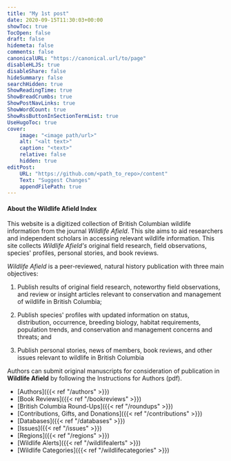 ```yaml
---
title: "My 1st post"
date: 2020-09-15T11:30:03+00:00
showToc: true
TocOpen: false
draft: false
hidemeta: false
comments: false
canonicalURL: "https://canonical.url/to/page"
disableHLJS: true 
disableShare: false
hideSummary: false
searchHidden: true
ShowReadingTime: true
ShowBreadCrumbs: true
ShowPostNavLinks: true
ShowWordCount: true
ShowRssButtonInSectionTermList: true
UseHugoToc: true
cover:
    image: "<image path/url>" 
    alt: "<alt text>" 
    caption: "<text>" 
    relative: false
    hidden: true
editPost:
    URL: "https://github.com/<path_to_repo>/content"
    Text: "Suggest Changes" 
    appendFilePath: true 
---
```


#### About the Wildlife Afield Index
This website is a digitized collection of British Columbian wildlife information from the journal *Wildlife Afield*. This site aims to aid researchers and independent scholars in accessing relevant wildlife information. This site collects *Wildlife Afield's* original field research, field observations, species' profiles, personal stories, and book reviews.

*Wildlife Afield* is a peer-reviewed, natural history publication with three main objectives:

1. Publish results of original field research, noteworthy field observations, and review or insight articles relevant to conservation and management of wildlife in British Columbia;

2. Publish species' profiles with updated information on status, distribution, occurrence, breeding biology, habitat requirements, population trends, and conservation and management concerns and threats; and

3. Publish personal stories, news of members, book reviews, and other issues relevant to wildlife in British Columbia

Authors can submit original manuscripts for consideration of publication in **Wildlife Afield** by following the Instructions for Authors (pdf).

* [Authors]({{< ref "/authors" >}})
* [Book Reviews]({{< ref "/bookreviews" >}})
* [British Columbia Round-Ups]({{< ref "/roundups" >}})
* [Contributions, Gifts, and Donations]({{< ref "/contributions" >}})
* [Databases]({{< ref "/databases" >}})
* [Issues]({{< ref "/issues" >}})
* [Regions]({{< ref "/regions" >}})
* [Wildlife Alerts]({{< ref "/wildlifealerts" >}})
* [Wildlife Categories]({{< ref "/wildlifecategories" >}})








